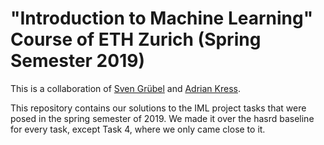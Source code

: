 # "Introduction to Machine Learning" Course of ETH Zurich (Spring Semester 2019)

This is a collaboration of [Sven Grübel](https://www.github.com/GetPastTheMonkey)
and [Adrian Kress](https://www.github.com/zubinho5).

This repository contains our solutions to the IML project tasks that were posed
in the spring semester of 2019. We made it over the hasrd baseline for every
task, except Task 4, where we only came close to it.
